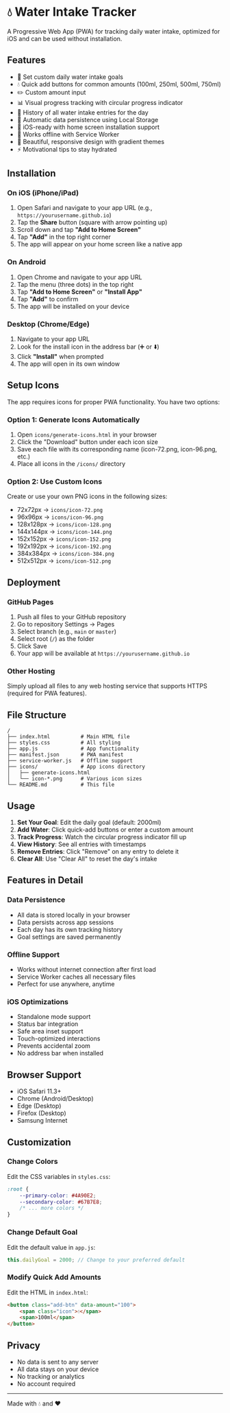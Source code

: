 # 💧 Water Intake Tracker

A Progressive Web App (PWA) for tracking daily water intake, optimized for iOS and can be used without installation.

## Features

- 🎯 Set custom daily water intake goals
- 💧 Quick add buttons for common amounts (100ml, 250ml, 500ml, 750ml)
- ✏️ Custom amount input
- 📊 Visual progress tracking with circular progress indicator
- 📝 History of all water intake entries for the day
- 💾 Automatic data persistence using Local Storage
- 📱 iOS-ready with home screen installation support
- 🔄 Works offline with Service Worker
- 🎨 Beautiful, responsive design with gradient themes
- ⚡ Motivational tips to stay hydrated

## Installation

### On iOS (iPhone/iPad)

1. Open Safari and navigate to your app URL (e.g., `https://yourusername.github.io`)
2. Tap the **Share** button (square with arrow pointing up)
3. Scroll down and tap **"Add to Home Screen"**
4. Tap **"Add"** in the top right corner
5. The app will appear on your home screen like a native app

### On Android

1. Open Chrome and navigate to your app URL
2. Tap the menu (three dots) in the top right
3. Tap **"Add to Home Screen"** or **"Install App"**
4. Tap **"Add"** to confirm
5. The app will be installed on your device

### Desktop (Chrome/Edge)

1. Navigate to your app URL
2. Look for the install icon in the address bar (➕ or ⬇️)
3. Click **"Install"** when prompted
4. The app will open in its own window

## Setup Icons

The app requires icons for proper PWA functionality. You have two options:

### Option 1: Generate Icons Automatically

1. Open `icons/generate-icons.html` in your browser
2. Click the "Download" button under each icon size
3. Save each file with its corresponding name (icon-72.png, icon-96.png, etc.)
4. Place all icons in the `/icons/` directory

### Option 2: Use Custom Icons

Create or use your own PNG icons in the following sizes:
- 72x72px → `icons/icon-72.png`
- 96x96px → `icons/icon-96.png`
- 128x128px → `icons/icon-128.png`
- 144x144px → `icons/icon-144.png`
- 152x152px → `icons/icon-152.png`
- 192x192px → `icons/icon-192.png`
- 384x384px → `icons/icon-384.png`
- 512x512px → `icons/icon-512.png`

## Deployment

### GitHub Pages

1. Push all files to your GitHub repository
2. Go to repository Settings → Pages
3. Select branch (e.g., `main` or `master`)
4. Select root (`/`) as the folder
5. Click Save
6. Your app will be available at `https://yourusername.github.io`

### Other Hosting

Simply upload all files to any web hosting service that supports HTTPS (required for PWA features).

## File Structure

```
/
├── index.html          # Main HTML file
├── styles.css          # All styling
├── app.js              # App functionality
├── manifest.json       # PWA manifest
├── service-worker.js   # Offline support
├── icons/              # App icons directory
│   ├── generate-icons.html
│   └── icon-*.png      # Various icon sizes
└── README.md           # This file
```

## Usage

1. **Set Your Goal**: Edit the daily goal (default: 2000ml)
2. **Add Water**: Click quick-add buttons or enter a custom amount
3. **Track Progress**: Watch the circular progress indicator fill up
4. **View History**: See all entries with timestamps
5. **Remove Entries**: Click "Remove" on any entry to delete it
6. **Clear All**: Use "Clear All" to reset the day's intake

## Features in Detail

### Data Persistence
- All data is stored locally in your browser
- Data persists across app sessions
- Each day has its own tracking history
- Goal settings are saved permanently

### Offline Support
- Works without internet connection after first load
- Service Worker caches all necessary files
- Perfect for use anywhere, anytime

### iOS Optimizations
- Standalone mode support
- Status bar integration
- Safe area inset support
- Touch-optimized interactions
- Prevents accidental zoom
- No address bar when installed

## Browser Support

- iOS Safari 11.3+
- Chrome (Android/Desktop)
- Edge (Desktop)
- Firefox (Desktop)
- Samsung Internet

## Customization

### Change Colors

Edit the CSS variables in `styles.css`:

```css
:root {
    --primary-color: #4A90E2;
    --secondary-color: #67B7E8;
    /* ... more colors */
}
```

### Change Default Goal

Edit the default value in `app.js`:

```javascript
this.dailyGoal = 2000; // Change to your preferred default
```

### Modify Quick Add Amounts

Edit the HTML in `index.html`:

```html
<button class="add-btn" data-amount="100">
    <span class="icon">💧</span>
    <span>100ml</span>
</button>
```

## Privacy

- No data is sent to any server
- All data stays on your device
- No tracking or analytics
- No account required

---

Made with 💧 and ❤️